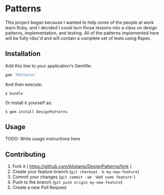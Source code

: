 # Patterns

This project began because I wanted to help some of the people at work learn Ruby, and I decided I could turn those lessons into a class on design patterns, implementation, and testing.
All of the patterns implemented here will be fully rdoc'd and will contain a complete set of tests using Rspec.

## Installation

Add this line to your application's Gemfile:

```ruby
gem 'Patterns'
```

And then execute:

    $ bundle

Or install it yourself as:

    $ gem install DesignPatterns

## Usage

TODO: Write usage instructions here

## Contributing

1. Fork it ( https://github.com/Alistanis/DesignPatterns/fork )
2. Create your feature branch (`git checkout -b my-new-feature`)
3. Commit your changes (`git commit -am 'Add some feature'`)
4. Push to the branch (`git push origin my-new-feature`)
5. Create a new Pull Request
